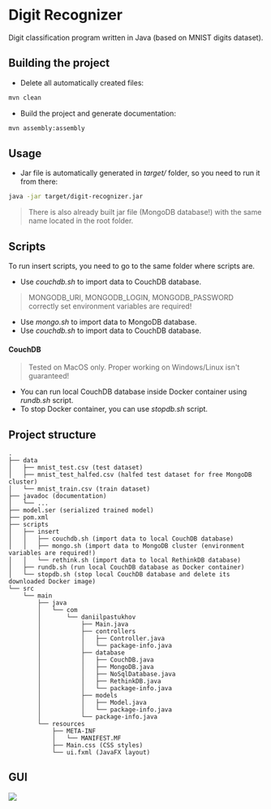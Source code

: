 # Digit Recognizer
Digit classification program written in Java (based on MNIST digits dataset).

## Building the project
- Delete all automatically created files:
```sh
mvn clean
```

- Build the project and generate documentation:
```sh
mvn assembly:assembly
```

## Usage
- Jar file is automatically generated in *target/* folder, so you need to run it from there:
```sh
java -jar target/digit-recognizer.jar
```
> There is also already built jar file (MongoDB database!) with the same name located in the root folder.

## Scripts
To run insert scripts, you need to go to the same folder where scripts are.

- Use *couchdb.sh* to import data to CouchDB database.
> MONGODB_URI, MONGODB_LOGIN, MONGODB_PASSWORD correctly set environment variables are required!
- Use *mongo.sh* to import data to MongoDB database.
- Use *couchdb.sh* to import data to CouchDB database.

#### CouchDB
> Tested on MacOS only. Proper working on Windows/Linux isn't guaranteed!
- You can run local CouchDB database inside Docker container using *rundb.sh* script.
- To stop Docker container, you can use *stopdb.sh* script.

## Project structure

```
.
├── data
│   ├── mnist_test.csv (test dataset)
│   ├── mnist_test_halfed.csv (halfed test dataset for free MongoDB cluster)
│   └── mnist_train.csv (train dataset)
├── javadoc (documentation)
│   └── ...
├── model.ser (serialized trained model)
├── pom.xml
├── scripts
│   ├── insert
│   │   ├── couchdb.sh (import data to local CouchDB database)
│   │   ├── mongo.sh (import data to MongoDB cluster (environment variables are required!)
│   │   └── rethink.sh (import data to local RethinkDB database)
│   ├── rundb.sh (run local CouchDB database as Docker container)
│   └── stopdb.sh (stop local CouchDB database and delete its downloaded Docker image)
└── src
    └── main
        ├── java
        │   └── com
        │       └── daniilpastukhov
        │           ├── Main.java
        │           ├── controllers
        │           │   ├── Controller.java
        │           │   └── package-info.java
        │           ├── database
        │           │   ├── CouchDB.java
        │           │   ├── MongoDB.java
        │           │   ├── NoSqlDatabase.java
        │           │   ├── RethinkDB.java
        │           │   └── package-info.java
        │           ├── models
        │           │   ├── Model.java
        │           │   └── package-info.java
        │           └── package-info.java
        └── resources
            ├── META-INF
            │   └── MANIFEST.MF
            ├── Main.css (CSS styles)
            └── ui.fxml (JavaFX layout)
```

## GUI
<img src="https://i.imgur.com/WF3X8rK.png"></img>
